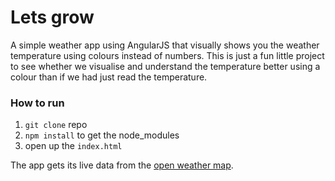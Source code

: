 Lets grow
=====================

A simple weather app using AngularJS that visually shows you the weather temperature using colours instead of numbers. This is just a fun little project to see whether we visualise and understand the temperature better using a colour than if we had just read the temperature.

### How to run

1. `git clone` repo
2. `npm install` to get the node_modules
3. open up the `index.html`

The app gets its live data from the [open weather map](http://openweathermap.org/api).
